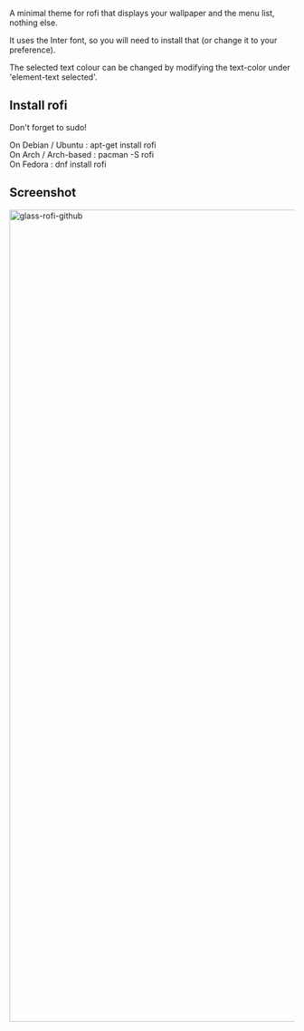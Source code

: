 A minimal theme for rofi that displays your wallpaper and the menu list, nothing else.

It uses the Inter font, so you will need to install that (or change it to your preference).

The selected text colour can be changed by modifying the text-color under 'element-text selected'.

## Install rofi

Don't forget to sudo!

On Debian / Ubuntu : apt-get install rofi <br>
On Arch / Arch-based : pacman -S rofi <br>
On Fedora : dnf install rofi

## Screenshot

<img width="2560" height="1434" alt="glass-rofi-github" src="https://github.com/user-attachments/assets/1ac52249-3aef-427f-b71e-0e7ec8bf7a4d" />
